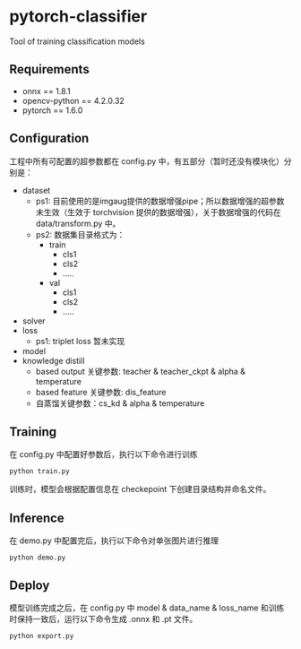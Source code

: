 # pytorch-classifier

Tool of training classification models

## Requirements

- onnx == 1.8.1
- opencv-python == 4.2.0.32
- pytorch == 1.6.0

## Configuration

工程中所有可配置的超参数都在 config.py 中，有五部分（暂时还没有模块化）分别是：

- dataset
  - ps1: 目前使用的是imgaug提供的数据增强pipe；所以数据增强的超参数未生效（生效于 torchvision 提供的数据增强），关于数据增强的代码在 data/transform.py 中。
  - ps2: 数据集目录格式为：
    - train
      - cls1
      - cls2
      - .....
    - val
      - cls1
      - cls2
      - .....
- solver
- loss
  - ps1: triplet loss 暂未实现
- model
- knowledge distill
  - based output 关键参数: teacher & teacher_ckpt & alpha & temperature
  - based feature 关键参数: dis_feature
  - 自蒸馏关键参数：cs_kd & alpha & temperature

## Training

在 config.py 中配置好参数后，执行以下命令进行训练

```
python train.py
```

训练时，模型会根据配置信息在 checkepoint 下创建目录结构并命名文件。

## Inference

在 demo.py 中配置完后，执行以下命令对单张图片进行推理

```
python demo.py
```

## Deploy

模型训练完成之后，在 config.py 中 model & data_name & loss_name 和训练时保持一致后，运行以下命令生成 .onnx 和 .pt 文件。

```
python export.py
```



